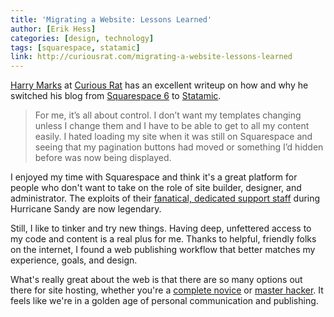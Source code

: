 ```yaml
---
title: 'Migrating a Website: Lessons Learned'
author: [Erik Hess]
categories: [design, technology]
tags: [squarespace, statamic]
link: http://curiousrat.com/migrating-a-website-lessons-learned
---
```


[Harry Marks](https://twitter.com/hcmarks) at [Curious Rat](http://curiousrat.com/) has an excellent writeup on how and why he switched his blog from [Squarespace 6](http://squarespace.com) to [Statamic](http://statamic.com/).

> For me, it’s all about control. I don’t want my templates changing unless I change them and I have to be able to get to all my content easily. I hated loading my site when it was still on Squarespace and seeing that my pagination buttons had moved or something I’d hidden before was now being displayed.

I enjoyed my time with Squarespace and think it's a great platform for people who don't want to take on the role of site builder, designer, and administrator. The exploits of their [fanatical, dedicated support staff](http://blog.squarespace.com/blog/the-data-center-diaries) during Hurricane Sandy are now legendary. 

Still, I like to tinker and try new things. Having deep, unfettered access to my code and content is a real plus for me. Thanks to helpful, friendly folks on the internet, I found a web publishing workflow that better matches my experience, goals, and design.

What's really great about the web is that there are so many options out there for site hosting, whether you're a [complete novice](http://www.tumblr.com/) or [master hacker](http://docpad.org/). It feels like we're in a golden age of personal communication and publishing. 